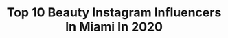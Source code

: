 ---
title: Top 10 Beauty Instagram Influencers In Miami In 2020
description: >-
  Find top beauty Instagram influencers in Miami in 2020. Most popular hashtags: #beauty #miami #makeup #fashion.
platform: Instagram
profiles:
  - username: "stefaniabriella"
    fullname: >-
      STEFANIA BRIELLA 💙
    location: "United States"
    followers: 21869
    engagement: 479
    commentsToLikes: 0.065162
    id: ck6u72gqzj36n0j71tosdtv0r
    verified: false
    hashtags: "#youtuber, #makeup, #pinkmakeup, #skinhealth"
  - username: "valjada"
    fullname: >-
      Valentina Quijada 📷
    location: "United States"
    followers: 26013
    engagement: 265
    commentsToLikes: 0.057310
    id: ck5cg1wozo0uj0i11kfvzyoeb
    verified: false
    hashtags: "#floridaphotographer, #gabyunion, #bwbeauty, #miamiphotographer"
  - username: "dylan_pinnell"
    fullname: >-
      Dylan Nicole Pinnell
    location: "United States"
    followers: 13820
    engagement: 1077
    commentsToLikes: 0.023137
    id: ck5qdldk4w54n0i118z65rpt1
    verified: false
    hashtags: "#dress, #dressinspo, #fitnessgirl, #photooftheday"
  - username: "shaelucia_"
    fullname: >-
      Devonshaè Elizabeth
    location: "United States"
    followers: 21866
    engagement: 710
    commentsToLikes: 0.062186
    id: ck5c4dswb152n0i110w8m323x
    verified: false
    hashtags: "#closeup, #grey, #forgirlsbygirls, #frontal"
  - username: "oldlives"
    fullname: >-
      Old Lives🖤
    location: "United States"
    followers: 21687
    engagement: 623
    commentsToLikes: 0.005939
    id: ck15pwa6qzyax0i191x28oa3j
    verified: false
    hashtags: "#1940, #woman, #january, #boulevard"
  - username: "victornoblepr"
    fullname: >-
      Victor Noble
    location: "United States"
    followers: 17276
    engagement: 222
    commentsToLikes: 0.017441
    id: ck0vxwlp713ne0i19b7pd7gng
    verified: false
    hashtags: "#waves, #newyork, #advertising, #beautyeditorial"
  - username: "midnightbeeglow"
    fullname: >-
      bettina
    location: "United States"
    followers: 12139
    engagement: 670
    commentsToLikes: 0.209504
    id: ck6u2rvchtkhk0j71irapq53i
    verified: false
    hashtags: "#makeup, #coffeedaily, #amorepacific, #finecrew"
  - username: "glowbyroe"
    fullname: >-
      ✨ GLOW BY ROE ✨
    location: "United States"
    followers: 18773
    engagement: 116
    commentsToLikes: 0.080001
    id: ck602t0ediz9c0i14tus9234e
    verified: false
    hashtags: "#princeroyce, #skintightening, #summer2020, #skinobsessed"
  - username: "joyannepanton"
    fullname: >-
      Joyanne Panton 🇯🇲
    location: "United States"
    followers: 19054
    engagement: 202
    commentsToLikes: 0.154152
    id: ck14kw6imrmcf0i19x7y8ju4a
    verified: false
    hashtags: "#melanin, #profoto, #retouchworkshop, #caribbean"
  - username: "nandaquero"
    fullname: >-
      Nanda Quero
    location: "United States"
    followers: 33693
    engagement: 361
    commentsToLikes: 0.069018
    id: ck0w76yd2c2fd0i19f3ztzb5i
    verified: false
    hashtags: "#livemakeup, #editorialmakeup, #softglam, #nudenouveau"
---